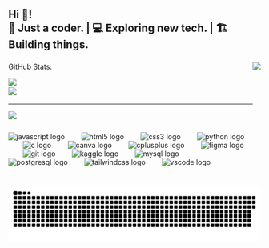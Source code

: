 <h2 align="left">Hi 👋! <br>🚀 Just a coder. | 💻 Exploring new tech. | 🏗️ Building things.</h2>

###
<img align="right" height="200" src="https://media4.giphy.com/media/v1.Y2lkPTc5MGI3NjExanFjNnk3aTRycGEyMTR1NWNyNHU2aG10cWhibmE3amkxbW9seDlnNCZlcD12MV9pbnRlcm5hbF9naWZfYnlfaWQmY3Q9Zw/2IudUHdI075HL02Pkk/giphy.gif"  />


<div align="left">

GitHub Stats:

![](https://nirzak-streak-stats.vercel.app/?user=Spandanchoubey9&theme=dark&hide_border=true)<br/>
![](https://github-readme-stats.vercel.app/api/top-langs/?username=Spandanchoubey9&theme=dark&hide_border=true&include_all_commits=true&count_private=true&layout=compact)

---
[![](https://visitcount.itsvg.in/api?id=Spandanchoubey9&icon=0&color=0)](https://visitcount.itsvg.in)
</div>

###
<!--Editing gif from here-->

###

<div align="left">
  <img src="https://cdn.jsdelivr.net/gh/devicons/devicon/icons/javascript/javascript-original.svg" height="45" alt="javascript logo"  />
  <img width="25" />
  <img src="https://cdn.jsdelivr.net/gh/devicons/devicon/icons/html5/html5-original.svg" height="45" alt="html5 logo"  />
  <img width="25" />
  <img src="https://cdn.jsdelivr.net/gh/devicons/devicon/icons/css3/css3-original.svg" height="45" alt="css3 logo"  />
  <img width="25" />
  <img src="https://cdn.jsdelivr.net/gh/devicons/devicon/icons/python/python-original.svg" height="45" alt="python logo"  />
  <img width="25" />
  <img src="https://cdn.jsdelivr.net/gh/devicons/devicon/icons/c/c-original.svg" height="45" alt="c logo"  />
  <img width="25" />
  <img src="https://cdn.jsdelivr.net/gh/devicons/devicon/icons/canva/canva-original.svg" height="45" alt="canva logo"  />
  <img width="25" />
  <img src="https://cdn.jsdelivr.net/gh/devicons/devicon/icons/cplusplus/cplusplus-original.svg" height="45" alt="cplusplus logo"  />
  <img width="25" />
  <img src="https://cdn.jsdelivr.net/gh/devicons/devicon/icons/figma/figma-original.svg" height="45" alt="figma logo"  />
  <img width="25" />
  <img src="https://cdn.jsdelivr.net/gh/devicons/devicon/icons/git/git-original.svg" height="45" alt="git logo"  />
  <img width="25" />
  <img src="https://cdn.jsdelivr.net/gh/devicons/devicon/icons/kaggle/kaggle-original.svg" height="45" alt="kaggle logo"  />
  <img width="25" />
  <img src="https://cdn.jsdelivr.net/gh/devicons/devicon/icons/mysql/mysql-original.svg" height="45" alt="mysql logo"  />
  <img width="25" />
  <img src="https://cdn.jsdelivr.net/gh/devicons/devicon/icons/postgresql/postgresql-original.svg" height="45" alt="postgresql logo"  />
  <img width="25" />
  <img src="https://cdn.jsdelivr.net/gh/devicons/devicon/icons/tailwindcss/tailwindcss-original-wordmark.svg" height="45" alt="tailwindcss logo"  />
  <img width="25" />
  <img src="https://cdn.jsdelivr.net/gh/devicons/devicon/icons/vscode/vscode-original.svg" height="45" alt="vscode logo"  />
  <img width="25" />
</div>

###

<div align="left">
</div>

###

<br clear="both">

<picture>
  <source media="(prefers-color-scheme: dark)" srcset="https://raw.githubusercontent.com/Spandanchoubey9/Spandanchoubey9/output/github-snake-dark.svg" />
  <source media="(prefers-color-scheme: light)" srcset="https://raw.githubusercontent.com/Spandanchoubey9/Spandanchoubey9/output/github-snake.svg" />
  <img alt="github-snake" src="https://raw.githubusercontent.com/Spandanchoubey9/Spandanchoubey9/output/github-snake.svg" />
</picture>

###
</div>

###
